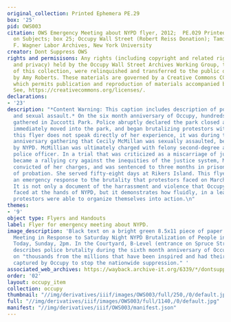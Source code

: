 ```yaml
---
original_collection: Printed Ephemera PE.29
box: '25'
pid: OWS003
citation: OWS Emergency Meeting about NYPD flyer, 2012;  PE.029 Printed Ephemera Collection
  on Subjects; box 25; Occupy Wall Street (Robert Reiss Donation); Tamiment Library/Robert
  F. Wagner Labor Archives, New York University
creator: Dont Suppress OWS
rights and permisisons: Any rights (including copyright and related rights to publicity
  and privacy) held by the Occupy Wall Street Archives Working Group, the creator
  of this collection, were relinquished and transferred to the public domain in 2013
  by Amy Roberts. These materials are governed by a Creative Commons CC0 license,
  which permits publication and reproduction of materials accompanied by full attribution.
  See, https://creativecommons.org/licenses/.
declarations:
- '23'
description: "*Content Warning: This caption includes description of police brutality
  and sexual assault.* On the six month anniversary of Occupy, hundreds of protestors
  gathered in Zuccotti Park. Police abruptly declared the park closed at 11:30 PM,
  immediately moved into the park, and began brutalizing protestors with batons. Thought
  this flyer does not speak directly of her experience, it was during this six month
  anniversary gathering that Cecily McMillan was sexually assaulted, beaten, and arrested
  by NYPD. McMillian was ultimately charged with felony second-degree assault of a
  police officer. In a trial that was criticized as a miscarriage of justice, and
  became a rallying cry against the inequities of the justice system, McMillian was
  convicted of her charges, and was sentenced to three months in prison and five years
  of probation. She served fifty-eight days at Rikers Island. This flyer calls for
  an emergency response to the brutality that protestors faced on March 17, 2012.
  It is not only a document of the harrassment and violence that Occupy protestors
  faced at the hands of NYPD, but it demonstrates how fluidly, in a leaderful movement,
  protestors were able to organize themselves into action.\n"
themes:
- '9'
object type: Flyers and Handouts
label: Flyer for emergency meeting about NYPD.
image_description: 'Black text on a bright green 8.5x11 piece of paper reads "Emergency
  Meeting in Response to Saturday Night NYPD Brutalization of People in Zuccotti Park.
  Today, Sunday, 2pm. In the Courtyard, B-Level (entrance on Spruce Street). The flyer
  describes police brutality during the sixth month anniversary of Occupy and calls
  on "thousands from the millions that have been inspired and had their imagination
  captured by Occupy to stop the nationwide suppression." '
associated_web_archives: https://wayback.archive-it.org/6339/*/dontsuppressows.org/
order: '02'
layout: occupy_item
collection: occupy
thumbnail: "//img/derivatives/iiif/images/OWS003/full/250,/0/default.jpg"
full: "//img/derivatives/iiif/images/OWS003/full/1140,/0/default.jpg"
manifest: "//img/derivatives/iiif/OWS003/manifest.json"
---
```


